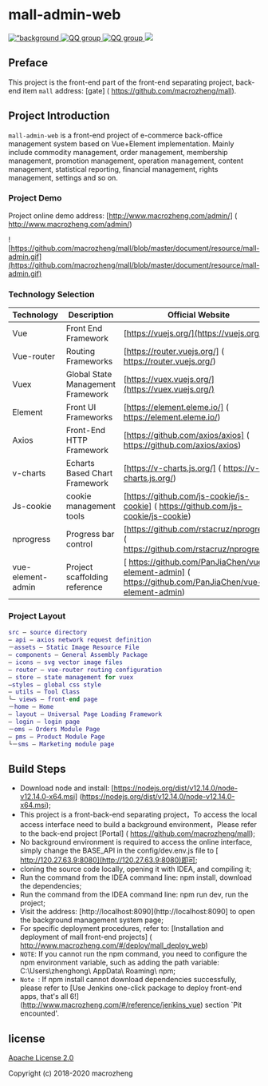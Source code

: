 # mall-admin-web
<p>
<a href="https://github.com/macrozheng/mall"> <img src=” http://macro-oss.oss-cn-shenzhen.aliyuncs.com/mall/badge/% E 5% 90% 8E%E 5% 8F%B 0% E 9% A 1% B 9% E 7% 9B%AE-mall-blue.svg” alt= “background project” > </a>
<a href=” http://qm.qq.com/cgi-bin/qm/qr?k=V6xu5c12j9qhnMUNdDRzakNxRK zOxibQ "> <img src=” http://macro-oss.oss-cn-shenzhen.aliyuncs.com/mall/badge/Q Q%E 7% BE%A4-959351312-red.svg” alt="QQ group "> </a>
<a href=” http://qm.qq.com/cgi-bin/qm/qr?k=M5Edq2TiJL_ShcOEeYjwcmdGmq 4zZrd_ "> <img src=” http://macro-oss.oss-cn-shenzhen.aliyuncs.com/mall/badge/Q Q%E 7% BE%A4-553018255-red.svg” alt="QQ group "> </a>
<a href="https://gitee.com/macrozheng/mall-admin-web"> <img src=” http://macro-oss.oss-cn-shenzhen.aliyuncs.com/mall/badge/% E 7% A 0% 81% E 4% BA%91-%E 9% A 1% B 9% E 7% 9B%E 5% 9C%B 0% E 5% 9D%80-orange.svg” a lt="Code Cloud"> </a>
</p>

## Preface

This project is the front-end part of the front-end separating project, back-end item `mall` address: [gate] ( https://github.com/macrozheng/mall).

## Project Introduction

`mall-admin-web` is a front-end project of e-commerce back-office management system based on Vue+Element implementation. Mainly include commodity management, order management, membership management, promotion management, operation management, content management, statistical reporting, financial management, rights management, settings and so on.

### Project Demo

Project online demo address: [http://www.macrozheng.com/admin/] ( http://www.macrozheng.com/admin/)

![https://github.com/macrozheng/mall/blob/master/document/resource/mall-admin.gif](https://github.com/macrozheng/mall/blob/master/document/resource/mall-admin.gif)

### Technology Selection

Technology | Description | Official Website
----|----|----
Vue | Front End Framework | [https://vuejs.org/](https://vuejs.org/)
Vue-router | Routing Frameworks | [https://router.vuejs.org/] ( https://router.vuejs.org/)
Vuex | Global State Management Framework | [https://vuex.vuejs.org/](https://vuex.vuejs.org/)
Element | Front UI Frameworks | [https://element.eleme.io/] ( https://element.eleme.io/)
Axios | Front-End HTTP Framework | [https://github.com/axios/axios] ( https://github.com/axios/axios)
v-charts | Echarts Based Chart Framework | [https://v-charts.js.org/] ( https://v-charts.js.org/)
Js-cookie | cookie management tools | [https://github.com/js-cookie/js-cookie] ( https://github.com/js-cookie/js-cookie)
nprogress | Progress bar control | [https://github.com/rstacruz/nprogress] ( https://github.com/rstacruz/nprogress)
vue-element-admin | Project scaffolding reference | [ https://github.com/PanJiaChen/vue-element-admin] ( https://github.com/PanJiaChen/vue-element-admin)

### Project Layout

``` lua
src — source directory
— api — axios network request definition
－assets — Static Image Resource File
— components — General Assembly Package
— icons — svg vector image files
— router — vue-router routing configuration
— store — state management for vuex
—styles — global css style
— utils — Tool Class
└— views — front-end page
－home — Home
— layout — Universal Page Loading Framework
— login — login page
－oms — Orders Module Page
— pms — Product Module Page
└－sms — Marketing module page
```

## Build Steps
- Download node and install: [https://nodejs.org/dist/v12.14.0/node-v12.14.0-x64.msi] (https://nodejs.org/dist/v12.14.0/node-v12.14.0-x64.msi);
- This project is a front-back-end separating project，To access the local access interface need to build a background environment，Please refer to the back-end project [Portal] ( https://github.com/macrozheng/mall);
- No background environment is required to access the online interface, simply change the BASE_API in the config/dev.env.js file to [ http://120.27.63.9:8080](http://120.27.63.9:8080)即可;
- cloning the source code locally, opening it with IDEA, and compiling it;
- Run the command from the IDEA command line: npm install, download the dependencies;
- Run the command from the IDEA command line: npm run dev, run the project;
- Visit the address: [http://localhost:8090](http://localhost:8090] to open the background management system page;
- For specific deployment procedures, refer to: [Installation and deployment of mall front-end projects] ( http://www.macrozheng.com/#/deploy/mall_deploy_web)
- `NOTE`: If you cannot run the npm command, you need to configure the npm environment variable, such as adding the path variable: C:\Users\zhenghong\ AppData\ Roaming\ npm;
- `Note `: If npm install cannot download dependencies successfully, please refer to [Use Jenkins one-click package to deploy front-end apps, that's all 6!] (http://www.macrozheng.com/#/reference/jenkins_vue) section `Pit encounted'.

## license

[Apache License 2.0](https://github.com/macrozheng/mall-admin-web/blob/master/LICENSE)

Copyright (c) 2018-2020 macrozheng
